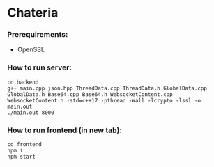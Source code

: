 # Chateria

### Prerequirements:
* OpenSSL

### How to run server:

```
cd backend
g++ main.cpp json.hpp ThreadData.cpp ThreadData.h GlobalData.cpp GlobalData.h Base64.cpp Base64.h WebsocketContent.cpp WebsocketContent.h -std=c++17 -pthread -Wall -lcrypto -lssl -o main.out
./main.out 8000
```

### How to run frontend (in new tab):
```
cd frontend
npm i
npm start
```
